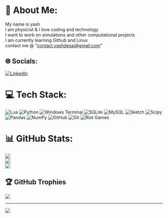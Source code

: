 # 💫 About Me:
My name is yash <br>I am physicist & I love coding and technology <br>I want to work on simulations and other computational projects<br>I am currently learning Github and Linux<br>contact me @ "contact.yashdesai@gmail.com"<br>


## 🌐 Socials:
[![LinkedIn](https://img.shields.io/badge/LinkedIn-%230077B5.svg?logo=linkedin&logoColor=white)](https://linkedin.com/in/yashkumar-desai-42a5b01b2) 

# 💻 Tech Stack:
![Lua](https://img.shields.io/badge/lua-%232C2D72.svg?style=for-the-badge&logo=lua&logoColor=white) ![Python](https://img.shields.io/badge/python-3670A0?style=for-the-badge&logo=python&logoColor=ffdd54) ![Windows Terminal](https://img.shields.io/badge/Windows%20Terminal-%234D4D4D.svg?style=for-the-badge&logo=windows-terminal&logoColor=white) ![SQLite](https://img.shields.io/badge/sqlite-%2307405e.svg?style=for-the-badge&logo=sqlite&logoColor=white) ![MySQL](https://img.shields.io/badge/mysql-4479A1.svg?style=for-the-badge&logo=mysql&logoColor=white) ![Sketch](https://img.shields.io/badge/Sketch-FFB387?style=for-the-badge&logo=sketch&logoColor=black) ![Scipy](https://img.shields.io/badge/SciPy-%230C55A5.svg?style=for-the-badge&logo=scipy&logoColor=%white) ![Pandas](https://img.shields.io/badge/pandas-%23150458.svg?style=for-the-badge&logo=pandas&logoColor=white) ![NumPy](https://img.shields.io/badge/numpy-%23013243.svg?style=for-the-badge&logo=numpy&logoColor=white) ![GitHub](https://img.shields.io/badge/github-%23121011.svg?style=for-the-badge&logo=github&logoColor=white) ![Git](https://img.shields.io/badge/git-%23F05033.svg?style=for-the-badge&logo=git&logoColor=white) ![Riot Games](https://img.shields.io/badge/riotgames-D32936.svg?style=for-the-badge&logo=riotgames&logoColor=white)
# 📊 GitHub Stats:
![](https://github-readme-stats.vercel.app/api?username=YashKumar1108&theme=radical&hide_border=false&include_all_commits=true&count_private=true)<br/>
![](https://github-readme-streak-stats.herokuapp.com/?user=YashKumar1108&theme=radical&hide_border=false)<br/>
![](https://github-readme-stats.vercel.app/api/top-langs/?username=YashKumar1108&theme=radical&hide_border=false&include_all_commits=true&count_private=true&layout=compact)

## 🏆 GitHub Trophies
![](https://github-profile-trophy.vercel.app/?username=YashKumar1108&theme=radical&no-frame=false&no-bg=true&margin-w=4)

---
[![](https://visitcount.itsvg.in/api?id=YashKumar1108&icon=0&color=0)](https://visitcount.itsvg.in)

<!-- Proudly created with GPRM ( https://gprm.itsvg.in ) -->
